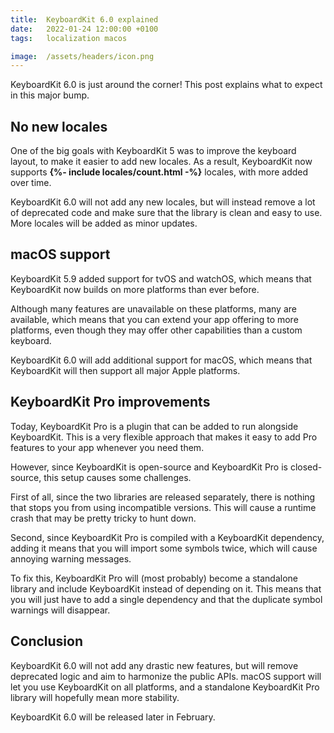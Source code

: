 ```yaml
---
title:  KeyboardKit 6.0 explained
date:   2022-01-24 12:00:00 +0100
tags:   localization macos

image:  /assets/headers/icon.png
---
```


KeyboardKit 6.0 is just around the corner! This post explains what to expect in this major bump.


## No new locales

One of the big goals with KeyboardKit 5 was to improve the keyboard layout, to make it easier to add new locales. As a result, KeyboardKit now supports <b>{%- include locales/count.html -%}</b> locales, with more added over time.

KeyboardKit 6.0 will not add any new locales, but will instead remove a lot of deprecated code and make sure that the library is clean and easy to use. More locales will be added as minor updates.


## macOS support

KeyboardKit 5.9 added support for tvOS and watchOS, which means that KeyboardKit now builds on more platforms than ever before.

Although many features are unavailable on these platforms, many are available, which means that you can extend your app offering to more platforms, even though they may offer other capabilities than a custom keyboard.

KeyboardKit 6.0 will add additional support for macOS, which means that KeyboardKit will then support all major Apple platforms.


## KeyboardKit Pro improvements

Today, KeyboardKit Pro is a plugin that can be added to run alongside KeyboardKit. This is a very flexible approach that makes it easy to add Pro features to your app whenever you need them.

However, since KeyboardKit is open-source and KeyboardKit Pro is closed-source, this setup causes some challenges.

First of all, since the two libraries are released separately, there is nothing that stops you from using incompatible versions. This will cause a runtime crash that may be pretty tricky to hunt down.

Second, since KeyboardKit Pro is compiled with a KeyboardKit dependency, adding it means that you will import some symbols twice, which will cause annoying warning messages.

To fix this, KeyboardKit Pro will (most probably) become a standalone library and include KeyboardKit instead of depending on it. This means that you will just have to add a single dependency and that the duplicate symbol warnings will disappear.


## Conclusion

KeyboardKit 6.0 will not add any drastic new features, but will remove deprecated logic and aim to harmonize the public APIs. macOS support will let you use KeyboardKit on all platforms, and a standalone KeyboardKit Pro library will hopefully mean more stability.

KeyboardKit 6.0 will be released later in February.